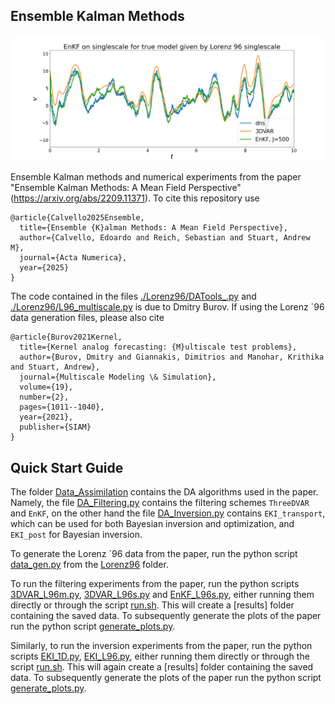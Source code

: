 ## Ensemble Kalman Methods

![Example of application of EnKF on Lorenz `96 state estimation problem](./images/Title_image.png)

Ensemble Kalman methods and numerical experiments from the paper "Ensemble Kalman Methods: A Mean Field Perspective" (https://arxiv.org/abs/2209.11371). To cite this repository use

```
@article{Calvello2025Ensemble,
  title={Ensemble {K}alman Methods: A Mean Field Perspective},
  author={Calvello, Edoardo and Reich, Sebastian and Stuart, Andrew M},
  journal={Acta Numerica},
  year={2025}
}
```

The code contained in the files [./Lorenz96/DATools_.py](./Lorenz96/DATools_.py) and [./Lorenz96/L96_multiscale.py](./Lorenz96/L96_multiscale.py) is due to Dmitry Burov. If using the Lorenz `96 data generation files, please also cite 

```
@article{Burov2021Kernel,
  title={Kernel analog forecasting: {M}ultiscale test problems},
  author={Burov, Dmitry and Giannakis, Dimitrios and Manohar, Krithika and Stuart, Andrew},
  journal={Multiscale Modeling \& Simulation},
  volume={19},
  number={2},
  pages={1011--1040},
  year={2021},
  publisher={SIAM}
} 
```

## Quick Start Guide

The folder [Data_Assimilation](./Data_Assimilation/) contains the DA algorithms used in the paper. Namely, the file [DA_Filtering.py](./Data_Assimilation/DA_Filtering.py) contains the filtering schemes `ThreeDVAR` and `EnKF`, on the other hand the file [DA_Inversion.py](./Data_Assimilation/DA_Inversion.py) contains `EKI_transport`, which can be used for both Bayesian inversion and optimization, and `EKI_post` for Bayesian inversion. 

To generate the Lorenz `96 data from the paper, run the python script [data_gen.py](./Lorenz96/data_gen.py) from the [Lorenz96](./Lorenz96/) folder.

To run the filtering experiments from the paper, run the python scripts [3DVAR_L96m.py](./Filtering_Experiments/3DVAR_L96m.py), [3DVAR_L96s.py](./Filtering_Experiments/3DVAR_L96s.py) and [EnKF_L96s.py](./Filtering_Experiments/EnKF_L96s.py), either running them directly or through the script [run.sh](./Filtering_Experiments/run.sh). This will create a [results] folder containing the saved data. To subsequently generate the plots of the paper run the python script [generate_plots.py](./Filtering_Experiments/generate_plots.py).

Similarly, to run the inversion experiments from the paper, run the python scripts [EKI_1D.py](./Inversion_Experiments/EKI_1D.py), [EKI_L96.py](./Inversion_Experiments/EKI_L96.py), either running them directly or through the script [run.sh](./Inversion_Experiments/run.sh). This will again create a [results] folder containing the saved data. To subsequently generate the plots of the paper run the python script [generate_plots.py](./Inversion_Experiments/generate_plots.py).
